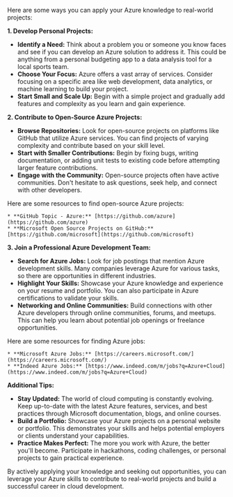 Here are some ways you can apply your Azure knowledge to real-world projects:

**1. Develop Personal Projects:**

- **Identify a Need:** Think about a problem you or someone you know faces and see if you can develop an Azure solution to address it. This could be anything from a personal budgeting app to a data analysis tool for a local sports team.
- **Choose Your Focus:** Azure offers a vast array of services. Consider focusing on a specific area like web development, data analytics, or machine learning to build your project.
- **Start Small and Scale Up:** Begin with a simple project and gradually add features and complexity as you learn and gain experience.

**2. Contribute to Open-Source Azure Projects:**

- **Browse Repositories:** Look for open-source projects on platforms like GitHub that utilize Azure services. You can find projects of varying complexity and contribute based on your skill level.
- **Start with Smaller Contributions:** Begin by fixing bugs, writing documentation, or adding unit tests to existing code before attempting larger feature contributions.
- **Engage with the Community:** Open-source projects often have active communities. Don't hesitate to ask questions, seek help, and connect with other developers.

Here are some resources to find open-source Azure projects:

```
* **GitHub Topic - Azure:** [https://github.com/azure](https://github.com/azure)
* **Microsoft Open Source Projects on GitHub:** [https://github.com/microsoft](https://github.com/microsoft)
```

**3. Join a Professional Azure Development Team:**

- **Search for Azure Jobs:** Look for job postings that mention Azure development skills. Many companies leverage Azure for various tasks, so there are opportunities in different industries.
- **Highlight Your Skills:** Showcase your Azure knowledge and experience on your resume and portfolio. You can also participate in Azure certifications to validate your skills.
- **Networking and Online Communities:** Build connections with other Azure developers through online communities, forums, and meetups. This can help you learn about potential job openings or freelance opportunities.

Here are some resources for finding Azure jobs:

```
* **Microsoft Azure Jobs:** [https://careers.microsoft.com/](https://careers.microsoft.com/)
* **Indeed Azure Jobs:** [https://www.indeed.com/m/jobs?q=Azure+Cloud](https://www.indeed.com/m/jobs?q=Azure+Cloud)
```

**Additional Tips:**

- **Stay Updated:** The world of cloud computing is constantly evolving. Keep up-to-date with the latest Azure features, services, and best practices through Microsoft documentation, blogs, and online courses.
- **Build a Portfolio:** Showcase your Azure projects on a personal website or portfolio. This demonstrates your skills and helps potential employers or clients understand your capabilities.
- **Practice Makes Perfect:** The more you work with Azure, the better you'll become. Participate in hackathons, coding challenges, or personal projects to gain practical experience.

By actively applying your knowledge and seeking out opportunities, you can leverage your Azure skills to contribute to real-world projects and build a successful career in cloud development.